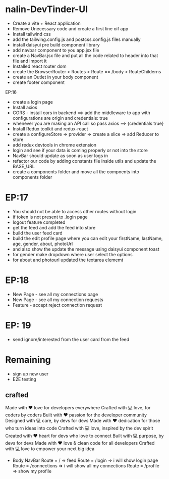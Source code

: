 # nalin-DevTinder-UI

- Create a vite + React application
- Remove Unecessary code and create a first line oif app
- Install tailwind css
- add the tailwing.config.js and postcss.config.js files manually
- install daisyui pre build component library
- add navbar component to you app.jsx file
- create a NavBar.jsx file and put all the code related to header into that file and import it
- Installed react router dom
- create the BrowserRouter > Routes > Route == /body > RouteChilderns
- create an Outlet in your body component
- create footer component

EP:16
- create a login page
- Install axios
- CORS - install cors in backend ==> add the middleware to app with configurations are origin and credentials: true
- whenever you are making an API call so pass axios ==> {credentials true}
- Install Redux toolkit and redux-react
- create a configureStore => provider => create a slice => add Reducer to store
- add redux devtools in chrome extension
- login and see if your data is coming properly or not into the store
- NavBar should update as soon as user logs in
- refactor our code by adding constants file inside utils and update the BASE_URL
- create a components folder and move all the compnents into components folder

# EP:17
- You should not be able to access other routes without login
- if token is not present to .login page
- logout feature completed
- get the feed and add the feed into store
- build the user feed card
- build the edit profile page where you can edit your firstName, lastName, age, gender, about,  photoUrl
- and also show the update the message using daisyui component toast
- for gender make dropdown where user select the options
- for about and photourl updated the textarea elememt

# EP:18
- New Page - see all my connections page
- New Page - see all my connection requests
- Feature - accept reject connection request

# EP: 19
- send ignore/interested from the user card from the feed

# Remaining
- sign up new user
- E2E testing


## crafted
Made with ❤️ love for developers everywhere
Crafted with 💻 love, for coders by coders
Built with ❤️ passion for the developer community
Designed with 💻 care, by devs for devs
Made with ❤️ dedication for those who turn ideas into code
Crafted with 💻 love, inspired by the dev spirit
Created with ❤️ heart for devs who love to connect
Built with 💻 purpose, by devs for devs
Made with ❤️ love & clean code for all developers
Crafted with 💻 love to empower your next big idea




- Body
    NavBar
    Route = / => feed
    Route = /login => i will show login page
    Route = /connections => i will show all my connections
    Route = /profile => show my profile

